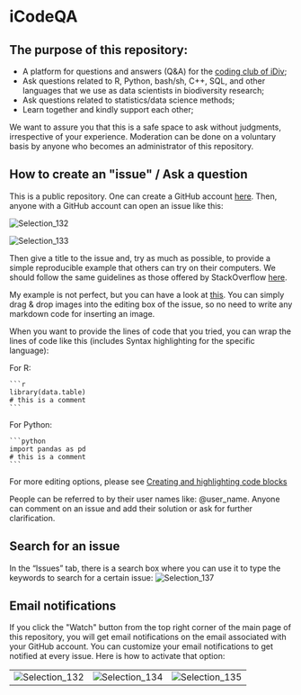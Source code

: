 # iCodeQA

## The purpose of this repository:

- A platform for questions and answers (Q&A) for the [coding club of iDiv](https://intranet.idiv.de/en/groups-people/default-9c9fba7eb0.html);
- Ask questions related to R, Python, bash/sh, C++, SQL, and other languages that we use as data scientists in biodiversity research;
- Ask questions related to statistics/data science methods;
- Learn together and kindly support each other;

We want to assure you that this is a safe space to ask without judgments, irrespective of your experience.
Moderation can be done on a voluntary basis by anyone who becomes an administrator of this repository. 

## How to create an "issue" / Ask a question

This is a public repository. One can create a GitHub account [here](https://github.com/signup).
Then, anyone with a GitHub account can open an issue like this:

![Selection_132](https://user-images.githubusercontent.com/14074269/196666393-514cff7f-d6cc-44b4-8b42-053176137414.jpg)

![Selection_133](https://user-images.githubusercontent.com/14074269/196666470-0f0d9591-1431-40d1-8519-eddb96b0f952.jpg)

Then give a title to the issue and, try as much as possible, to provide a simple reproducible example that others can try on their computers. We should follow the same guidelines as those offered by StackOverflow [here](https://stackoverflow.com/help/how-to-ask).

My example is not perfect, but you can have a look at [this](https://github.com/idiv-biodiversity/iCodeQA/issues/1). 
You can simply drag & drop images into the editing box of the issue, so no need to write any markdown code for inserting an image.

When you want to provide the lines of code that you tried, you can wrap the lines of code like this (includes Syntax highlighting for the specific language):

For R:

    ```r
    library(data.table)
    # this is a comment
    ```

For Python:

    ```python
    import pandas as pd
    # this is a comment
    ```

For more editing options, please see [Creating and highlighting code blocks](https://docs.github.com/en/get-started/writing-on-github/working-with-advanced-formatting/creating-and-highlighting-code-blocks)

People can be referred to by their user names like: @user_name.
Anyone can comment on an issue and add their solution or ask for further clarification.

## Search for an issue

In the “Issues” tab, there is a search box where you can use it to type the keywords to search for a certain issue:
![Selection_137](https://user-images.githubusercontent.com/14074269/196685015-c1053c61-8470-4881-90d1-4783cda7f164.jpg)


## Email notifications

If you click the "Watch" button from the top right corner of the main page of this repository, you will get email notifications on the email associated with your GitHub account. 
You can customize your email notifications to get notified at every issue. Here is how to activate that option:

|                     |                     |                     |
| ------------------- | ------------------- | ------------------- |
| ![Selection_132][1] | ![Selection_134][2] | ![Selection_135][3] |

[1]: https://user-images.githubusercontent.com/14074269/196677327-2d3c3697-0588-404f-98e4-f70ddb3fed5b.jpg
[2]: https://user-images.githubusercontent.com/14074269/196684110-22e13a7d-5662-47b0-9be8-2f6ba02647d1.jpg
[3]: https://user-images.githubusercontent.com/14074269/196678363-57d0eff0-24e3-44fb-96ce-aa9a39fb4b01.jpg
